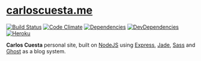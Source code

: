 # [carloscuesta.me](https://carloscuesta.me)

[![Build Status](https://img.shields.io/travis/carloscuesta/carloscuesta.me.svg?style=flat-square)](https://travis-ci.org/carloscuesta/carloscuesta.me)
[![Code Climate](https://img.shields.io/codeclimate/github/carloscuesta/carloscuesta.me.svg?style=flat-square)](https://codeclimate.com/github/carloscuesta/carloscuesta.me/)
[![Dependencies](https://img.shields.io/david/carloscuesta/carloscuesta.me.svg?style=flat-square)](https://david-dm.org/carloscuesta/carloscuesta.me)
[![DevDependencies](https://img.shields.io/david/dev/carloscuesta/carloscuesta.me.svg?style=flat-square)](https://david-dm.org/carloscuesta/carloscuesta.me#info=devDependencies)
[![Heroku](https://img.shields.io/badge/deployed-heroku-430098.svg?style=flat-square)](http://carloscuesta.me)

**Carlos Cuesta** personal site, built on [NodeJS](http://nodejs.org) using [Express](http://expressjs.com), [Jade](http://jade-lang.com), [Sass](http://sass-lang.com) and [Ghost](http://ghost.org) as a blog system.
